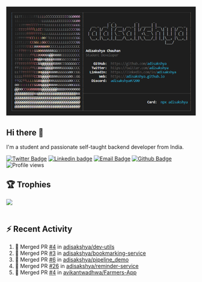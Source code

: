![npx-card](https://raw.githubusercontent.com/adisakshya/card/master/screenshots/adisakshya.png)

## Hi there 👋
I'm a student and passionate self-taught backend developer from India.

[![Twitter Badge](https://img.shields.io/badge/-adisakshya-00acee?style=flat&logo=twitter&logoColor=white&link=https://twitter.com/adisakshya)](https://www.twitter.com/adisakshya)
[![Linkedin badge](https://img.shields.io/badge/-adisakshya-blue?style=flat&logo=linkedin&logoColor=white)](https://www.linkedin.com/in/adisakshya-chauhan-a62920151)
[![Email Badge](https://img.shields.io/badge/-hi@adisakshya.codes-c14438?style=flat&logo=Gmail&logoColor=white&link=mailto:hi@adisakshya.codes)](mailto:hi@adisakshya.codes)
[![Github Badge](https://img.shields.io/badge/-adisakshya-grey?style=flat&logo=github&logoColor=white&link=https://github.com/adisakshya)](https://www.github.com/adisakshya) 
![Profile views](https://gpvc.arturio.dev/adisakshya)

## 🏆 Trophies
<div>
  <img src="https://github-profile-trophy.vercel.app/?username=adisakshya&title=MultiLanguage,Commit,Followers,Repositories,PullRequest,Issues&column=7&margin-w=15&margin-h=15"/>
</div>

<br/>

## ⚡ Recent Activity
<!--START_SECTION:activity-->
1. 🎉 Merged PR [#4](https://github.com/adisakshya/dev-utils/pull/4) in [adisakshya/dev-utils](https://github.com/adisakshya/dev-utils)
2. 🎉 Merged PR [#3](https://github.com/adisakshya/bookmarking-service/pull/3) in [adisakshya/bookmarking-service](https://github.com/adisakshya/bookmarking-service)
3. 🎉 Merged PR [#6](https://github.com/adisakshya/pipeline_demo/pull/6) in [adisakshya/pipeline_demo](https://github.com/adisakshya/pipeline_demo)
4. 🎉 Merged PR [#26](https://github.com/adisakshya/reminder-service/pull/26) in [adisakshya/reminder-service](https://github.com/adisakshya/reminder-service)
5. 🎉 Merged PR [#4](https://github.com/avikantwadhwa/Farmers-App/pull/4) in [avikantwadhwa/Farmers-App](https://github.com/avikantwadhwa/Farmers-App)
<!--END_SECTION:activity-->
